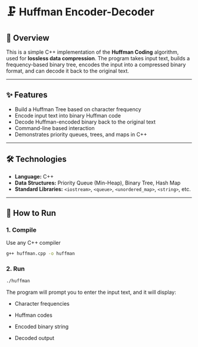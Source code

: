 # 🗜️ Huffman Encoder-Decoder

## 📘 Overview

This is a simple C++ implementation of the **Huffman Coding** algorithm, used for **lossless data compression**. The program takes input text, builds a frequency-based binary tree, encodes the input into a compressed binary format, and can decode it back to the original text.

---

## ✨ Features

- Build a Huffman Tree based on character frequency
- Encode input text into binary Huffman code
- Decode Huffman-encoded binary back to the original text
- Command-line based interaction
- Demonstrates priority queues, trees, and maps in C++

---

## 🛠 Technologies

- **Language:** C++
- **Data Structures:** Priority Queue (Min-Heap), Binary Tree, Hash Map
- **Standard Libraries:** `<iostream>`, `<queue>`, `<unordered_map>`, `<string>`, etc.

---

## 🚀 How to Run

### 1. Compile

Use any C++ compiler 

```bash
g++ huffman.cpp -o huffman
```

### 2. Run
```bash
./huffman
```

The program will prompt you to enter the input text, and it will display:

- Character frequencies

- Huffman codes

- Encoded binary string

- Decoded output

